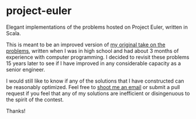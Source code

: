 # project-euler
Elegant implementations of the problems hosted on Project Euler, written in Scala.

This is meant to be an improved version of [my original take on the problems](https://github.com/chiragbharadwaj/euler), written when I was in high school and had about 3 months of experience with computer programming. I decided to revisit these problems 15 years later to see if I have improved in any considerable capacity as a senior engineer.

I would still like to know if any of the solutions that I have constructed can be reasonably optimized. Feel free to [shoot me an email](mailto:cb625@cornell.edu) or submit a pull request if you feel that any of my solutions are inefficient or disingenuous to the spirit of the contest.

Thanks!
